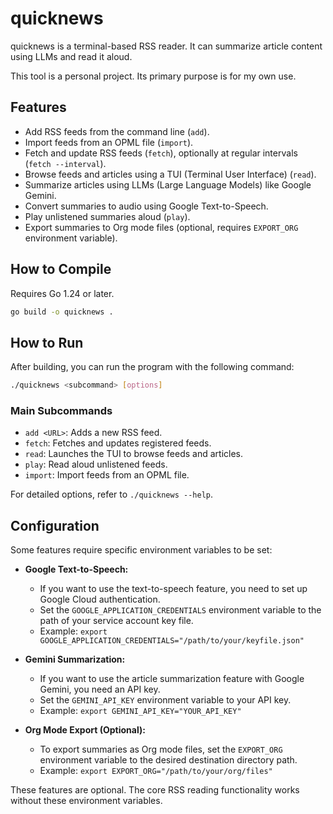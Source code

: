# quicknews

quicknews is a terminal-based RSS reader. It can summarize article content using LLMs and read it aloud.

This tool is a personal project. Its primary purpose is for my own use.

## Features

- Add RSS feeds from the command line (`add`).
- Import feeds from an OPML file (`import`).
- Fetch and update RSS feeds (`fetch`), optionally at regular intervals (`fetch --interval`).
- Browse feeds and articles using a TUI (Terminal User Interface) (`read`).
- Summarize articles using LLMs (Large Language Models) like Google Gemini.
- Convert summaries to audio using Google Text-to-Speech.
- Play unlistened summaries aloud (`play`).
- Export summaries to Org mode files (optional, requires `EXPORT_ORG` environment variable).

## How to Compile

Requires Go 1.24 or later.

```bash
go build -o quicknews .
```

## How to Run

After building, you can run the program with the following command:

```bash
./quicknews <subcommand> [options]
```

### Main Subcommands

- `add <URL>`: Adds a new RSS feed.
- `fetch`: Fetches and updates registered feeds.
- `read`: Launches the TUI to browse feeds and articles.
- `play`: Read aloud unlistened feeds.
- `import`: Import feeds from an OPML file.

For detailed options, refer to `./quicknews --help`.

## Configuration

Some features require specific environment variables to be set:

- **Google Text-to-Speech:**
    - If you want to use the text-to-speech feature, you need to set up Google Cloud authentication.
    - Set the `GOOGLE_APPLICATION_CREDENTIALS` environment variable to the path of your service account key file.
    - Example: `export GOOGLE_APPLICATION_CREDENTIALS="/path/to/your/keyfile.json"`

- **Gemini Summarization:**
    - If you want to use the article summarization feature with Google Gemini, you need an API key.
    - Set the `GEMINI_API_KEY` environment variable to your API key.
    - Example: `export GEMINI_API_KEY="YOUR_API_KEY"`

- **Org Mode Export (Optional):**
    - To export summaries as Org mode files, set the `EXPORT_ORG` environment variable to the desired destination directory path.
    - Example: `export EXPORT_ORG="/path/to/your/org/files"`

These features are optional. The core RSS reading functionality works without these environment variables.
